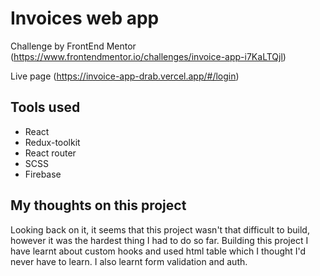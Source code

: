 # Invoices web app

Challenge by FrontEnd Mentor (https://www.frontendmentor.io/challenges/invoice-app-i7KaLTQjl)

Live page (https://invoice-app-drab.vercel.app/#/login)

## Tools used

- React
- Redux-toolkit
- React router
- SCSS
- Firebase

## My thoughts on this project

Looking back on it, it seems that this project wasn't that difficult to build, however it was the hardest thing I had to do so far. Building this project I have learnt about custom hooks and used html table which I thought I'd never have to learn. I also learnt form validation and auth.